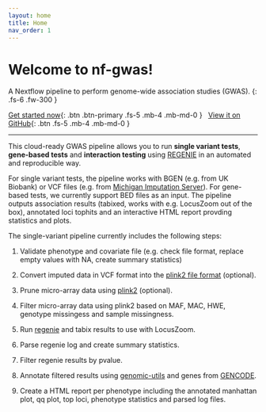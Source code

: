 ```yaml
---
layout: home
title: Home
nav_order: 1
---
```


# Welcome to nf-gwas!

A Nextflow pipeline to perform genome-wide association studies (GWAS).
{: .fs-6 .fw-300 }

[Get started now](getting-started){: .btn .btn-primary .fs-5 .mb-4 .mb-md-0 }&nbsp;&nbsp;
[View it on GitHub](https://github.com/genepi/nf-gwas){: .btn .fs-5 .mb-4 .mb-md-0 }

---
This cloud-ready GWAS pipeline allows you to run **single variant tests**, **gene-based tests**  and **interaction testing** using [REGENIE](https://github.com/rgcgithub/regenie) in an automated and reproducible way.

For single variant tests, the pipeline works with BGEN (e.g. from UK Biobank) or VCF files (e.g. from [Michigan Imputation Server](https://imputationserver.sph.umich.edu/)). For gene-based tests, we currently support BED files as an input.
The pipeline outputs association results (tabixed, works with e.g. LocusZoom out of the box), annotated loci tophits and an interactive HTML report provding statistics and plots.

The single-variant pipeline currently includes the following steps:


1. Validate phenotype and covariate file (e.g. check file format, replace empty values with NA, create summary statistics)

2. Convert imputed data in VCF format into the [plink2 file format](https://github.com/chrchang/plink-ng/blob/master/pgen_spec/pgen_spec.pdf) (optional).

3. Prune micro-array data using [plink2](https://www.cog-genomics.org/plink/2.0/) (optional).

4. Filter micro-array data using plink2 based on MAF, MAC, HWE, genotype missingess and sample missingness.

5. Run [regenie](https://github.com/rgcgithub/regenie) and tabix results to use with LocusZoom.

6. Parse regenie log and create summary statistics.

7. Filter regenie results by pvalue.

8. Annotate filtered results using [genomic-utils](https://github.com/genepi/genomic-utils) and genes from [GENCODE](https://www.gencodegenes.org).

9. Create a HTML report per phenotype including the annotated manhattan plot, qq plot, top loci, phenotype statistics and parsed log files.
